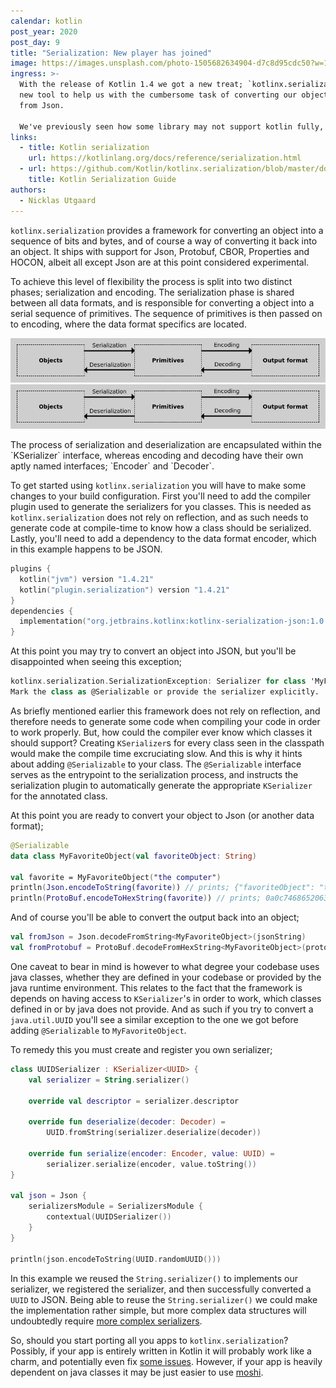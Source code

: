 ```yaml
---
calendar: kotlin
post_year: 2020
post_day: 9
title: "Serialization: New player has joined"
image: https://images.unsplash.com/photo-1505682634904-d7c8d95cdc50?w=1226&h=400&fit=crop&crop=edges
ingress: >-
  With the release of Kotlin 1.4 we got a new treat; `kotlinx.serialization`. A
  new tool to help us with the cumbersome task of converting our objects to and
  from Json. 

  We've previously seen how some library may not support kotlin fully, but this is obviously not the case with `kotlinx.serialization` as it is written in Kotlin and available on all Kotlin multiplatform targets.
links:
  - title: Kotlin serialization
    url: https://kotlinlang.org/docs/reference/serialization.html
  - url: https://github.com/Kotlin/kotlinx.serialization/blob/master/docs/serialization-guide.md
    title: Kotlin Serialization Guide
authors:
  - Nicklas Utgaard
---
```

`kotlinx.serialization` provides a framework for converting an object into a sequence of bits and bytes, and of course a way of converting it back into an object. It ships with support for Json, Protobuf, CBOR, Properties and HOCON, albeit all except Json are at this point considered experimental. 

To achieve this level of flexibility the process is split into two distinct phases; serialization and encoding. The serialization phase is shared between all data formats, and is responsible for converting a object into a serial sequence of primitives. The sequence of primitives is then passed on to encoding, where the data format specifics are located.

<p>
<img class="light-theme-image" src="https://github.com/nutgaard/gc-illu/raw/master/img/serialization-light.png" alt="The anatomy of the heap (eden, survivor, and tenured space)."/>
<img class="dark-theme-image" src="https://github.com/nutgaard/gc-illu/raw/master/img/serialization-dark.png" alt="The anatomy of the heap (eden, survivor, and tenured space)."/>
</p>
The process of serialization and deserialization are encapsulated within the `KSerializer<T>` interface, whereas encoding and decoding have their own aptly named interfaces; `Encoder` and `Decoder`.


To get started using `kotlinx.serialization` you will have to make some changes to your build configuration. First you'll need to add the compiler plugin used to generate the serializers for you classes. This is needed as `kotlinx.serialization` does not rely on reflection, and as such needs to generate code at compile-time to know how a class should be serialized. Lastly, you'll need to add a dependency to the data format encoder, which in this example happens to be JSON.
```kotlin
plugins {
  kotlin("jvm") version "1.4.21"
  kotlin("plugin.serialization") version "1.4.21"
}
dependencies {
  implementation("org.jetbrains.kotlinx:kotlinx-serialization-json:1.0.1")
}
```

At this point you may try to convert an object into JSON, but you'll be disappointed when seeing this exception; 
```kotlin
kotlinx.serialization.SerializationException: Serializer for class 'MyFavoriteObject' is not found.
Mark the class as @Serializable or provide the serializer explicitly.
```
As briefly mentioned earlier this framework does not rely on reflection, and therefore needs to generate some code when compiling your code in order to work properly. But, how could the compiler ever know which classes it should support? Creating `KSerializer`s for every class seen in the classpath would make the compile time excruciating slow. And this is why it hints about adding `@Serializable` to your class. The `@Serializable` interface serves as the entrypoint to the serialization process, and instructs the serialization plugin to automatically generate the appropriate `KSerializer` for the annotated class. 

At this point you are ready to convert your object to Json (or another data format);
```kotlin
@Serializable
data class MyFavoriteObject(val favoriteObject: String)

val favorite = MyFavoriteObject("the computer")
println(Json.encodeToString(favorite)) // prints; {"favoriteObject": "the computer"}
println(ProtoBuf.encodeToHexString(favorite)) // prints; 0a0c74686520636f6d7075746572
```

And of course you'll be able to convert the output back into an object;
```kotlin
val fromJson = Json.decodeFromString<MyFavoriteObject>(jsonString)
val fromProtobuf = ProtoBuf.decodeFromHexString<MyFavoriteObject>(protobufString)
```

One caveat to bear in mind is however to what degree your codebase uses java classes, whether they are defined in your codebase or provided by the java runtime environment. This relates to the fact that the framework is depends on having access to `KSerializer`'s in order to work, which classes defined in or by java does not provide. And as such if you try to convert a `java.util.UUID` you'll see a similar exception to the one we got before adding `@Serializable` to `MyFavoriteObject`. 

To remedy this you must create and register you own serializer;
```kotlin
class UUIDSerializer : KSerializer<UUID> {
    val serializer = String.serializer()

    override val descriptor = serializer.descriptor
    
    override fun deserialize(decoder: Decoder) = 
        UUID.fromString(serializer.deserialize(decoder))
    
    override fun serialize(encoder: Encoder, value: UUID) = 
        serializer.serialize(encoder, value.toString())
}

val json = Json {
    serializersModule = SerializersModule {
        contextual(UUIDSerializer())
    }
}

println(json.encodeToString(UUID.randomUUID()))
```

In this example we reused the `String.serializer()` to implements our serializer, we registered the serializer, and then successfully converted a `UUID` to JSON. Being able to reuse the `String.serializer()` we could make the implementation rather simple, but more complex data structures will undoubtedly require [more complex serializers](https://github.com/Kotlin/kotlinx.serialization/blob/master/docs/serializers.md#sequential-decoding-protocol-experimental).


So, should you start porting all you apps to `kotlinx.serialization`? Possibly, if your app is entirely written in Kotlin it will probably work like a charm, and potentially even fix [some issues](https://kotlin.christmas/2020/8). However, if your app is heavily dependent on java classes it may be just easier to use [moshi](https://github.com/square/moshi#kotlin).
